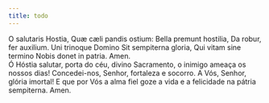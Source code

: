 ```yaml
---
title: todo
---
```

<div class="container-fluid">
<div class="row">
<div class="dropcap text-justify">
O salutaris Hostia,
Quæ cæli pandis ostium:
Bella premunt hostilia,
Da robur, fer auxilium.
Uni trinoque Domino
Sit sempiterna gloria,
Qui vitam sine termino
Nobis donet in patria.
Amen.
</div>
<div class="dropcap text-justify">
Ó Hóstia salutar, porta do céu, divino Sacramento, o inimigo ameaça os nossos dias! Concedei-nos, Senhor, fortaleza e socorro. A Vós, Senhor, glória imortal! E que por Vós a alma fiel goze a vida e a felicidade na pátria sempiterna. Amen.
</div>
</div>
</div>